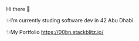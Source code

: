 
Hi there 👋


✨I’m currently studing software dev in 42 Abu Dhabi
  
✨My Portfolio 
  https://00bn.stackblitz.io/
